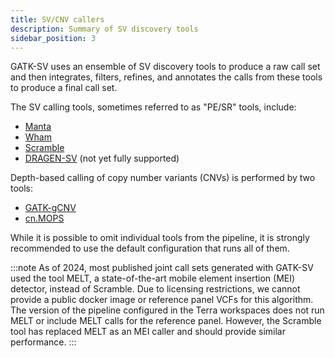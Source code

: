 ```yaml
---
title: SV/CNV callers
description: Summary of SV discovery tools
sidebar_position: 3
---
```


GATK-SV uses an ensemble of SV discovery tools to produce a raw call set and then integrates, filters, refines, 
and annotates the calls from these tools to produce a final call set.

The SV calling tools, sometimes referred to as "PE/SR" tools, include:
- [Manta](https://github.com/Illumina/manta)
- [Wham](https://github.com/zeeev/wham)
- [Scramble](https://github.com/GeneDx/scramble)
- [DRAGEN-SV](https://help.dragen.illumina.com/product-guides/dragen-v4.3/dragen-dna-pipeline/sv-calling) (not yet fully supported)

Depth-based calling of copy number variants (CNVs) is performed by two tools:
- [GATK-gCNV](https://github.com/broadinstitute/gatk)
- [cn.MOPS](https://bioconductor.org/packages/release/bioc/html/cn.mops.html)

While it is possible to omit individual tools from the pipeline, it is strongly recommended to use the default 
configuration that runs all of them.

:::note
As of 2024, most published joint call sets generated with GATK-SV used the tool MELT, a state-of-the-art mobile element 
insertion (MEI) detector, instead of Scramble. Due to licensing restrictions, we cannot provide a public docker image 
or reference panel VCFs for this algorithm. The version of the pipeline configured in the Terra workspaces does not run 
MELT or include MELT calls for the reference panel. However, the Scramble tool has replaced MELT as an MEI caller and 
should provide similar performance.
:::

